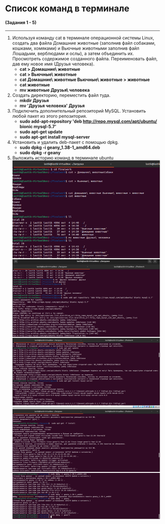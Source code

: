 # Список команд в терминале
#### (Задания 1 - 5)

---
1. Используя команду cat в терминале операционной системы Linux, создать
   два файла Домашние животные (заполнив файл собаками, кошками,
   хомяками) и Вьючные животными заполнив файл Лошадьми, верблюдами и
   ослы), а затем объединить их. Просмотреть содержимое созданного файла.
   Переименовать файл, дав ему новое имя (Друзья человека).
   * **cat > Домашние\ животные**
   * **cat > Вьючные\ животные**
   * **cat Домашние\ животные Вьючные\ животные > животные**
   * **cat животные**
   * **mv животные Друзья\ человека**
2. Создать директорию, переместить файл туда.
   * **mkdir Друзья**
   * **mv 'Друзья человека' Друзья**
3. Подключить дополнительный репозиторий MySQL. Установить любой пакет
   из этого репозитория.
   * **sudo add-apt-repository 'deb http://repo.mysql.com/apt/ubuntu/ bionic mysql-5.7'**
   * **sudo apt-get update**
   * **sudo apt-get install mysql-server**
4. Установить и удалить deb-пакет с помощью dpkg.
   * **sudo dpkg -i geany_1.38-1_amd64.deb**
   * **sudo dpkg -r geany**
5. Выложить историю команд в терминале ubuntu
   ![Alt text](\Image\s1.png)
   ![Alt text](\Image\s2.png)
   ![Alt text](\Image\s3.png)
   ![Alt text](\Image\s4.png)
   ![Alt text](\Image\s5.png)

